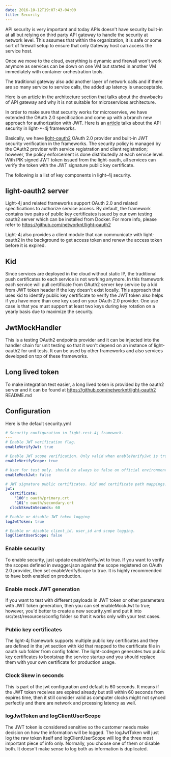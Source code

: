 ```yaml
---
date: 2016-10-12T19:07:43-04:00
title: Security
---
```


API security is very important and today APIs doesn't have security built-in at all but
relying on third party API gateway to handle the security at network level. This assumes
that within the organization, it is safe or some sort of firewall setup to ensure that
only Gateway host can access the service host. 

Once we move to the cloud, everything is dynamic and firewall won't work anymore as services
can be down on one VM but started in another VM immediately with container orchestration tools.

The traditional gateway also add another layer of network calls and if there are so many 
service to service calls, the added up latency is unacceptable. 

Here is an [article](https://networknt.github.io/light-4j/architecture/gateway/) 
in the architecture section that talks about the drawbacks of API gateway and why it is not 
suitable for microservices architecture. 

In order to make sure that security works for microservies, we have extended the OAuth 2.0
specification and come up with a branch new approach for authorization with JWT. Here is an
[article](https://networknt.github.io/light-4j/architecture/security/) talks about the API
security in light-*-4j frameworks. 

Basically, we have [light-oauth2](https://github.com/networknt/light-oauth2) OAuth 2.0 provider 
and built-in JWT security verification in the frameworks. The security policy is managed by the 
OAuth2 provider with service registration and client registration; however, the policy enforcement 
is done distributedly at each service level. With PIK signed JWT token issued from the light-oauth, 
all services can verify the token with the JWT signature public key certificate. 

The following is a list of key components in light-4j security.

## light-oauth2 server

Light-4j and related frameworks support OAuth 2.0 and related specifications to authorize service 
access. By default, the framework contains two pairs of public key certificates issued by our own 
testing oauth2 server which can be installed from Docker. For more info, please refer to 
https://github.com/networknt/light-oauth2

Light-4j also provides a client module that can communicate with light-oauth2 in the background to
get access token and renew the access token before it is expired. 

## Kid

Since services are deployed in the cloud without static IP, the traditional push certificates to each 
service is not working anymore. In this framework each service will pull certificate from OAuth2 server 
key service by a kid from JWT token header if the key doesn't exist locally. This approach that uses
kid to identify public key certificate to verify the JWT token also helps if you have more than one key
used on your OAuth 2.0 provider. One use case is that you must support at least two keys during key
rotation on a yearly basis due to maximize the security. 


## JwtMockHandler

This is a testing OAuth2 endpoints provider and it can be injected into the handler chain for unit 
testing so that it won't depend on an instance of light-oauth2 for unit tests. It can be used by other
frameworks and also services developed on top of these frameworks. 

## Long lived token

To make integration test easier, a long lived token is provided by the oauth2 
server and it can be found at https://github.com/networknt/light-oauth2 README.md

## Configuration

Here is the default security.yml

```yaml
# Security configuration in light-rest-4j framework.
---
# Enable JWT verification flag.
enableVerifyJwt: true

# Enable JWT scope verification. Only valid when enableVerifyJwt is true.
enableVerifyScope: true

# User for test only. should be always be false on official environment.
enableMockJwt: false

# JWT signature public certificates. kid and certificate path mappings.
jwt:
  certificate:
    '100': oauth/primary.crt
    '101': oauth/secondary.crt
  clockSkewInSeconds: 60

# Enable or disable JWT token logging
logJwtToken: true

# Enable or disable client_id, user_id and scope logging.
logClientUserScope: false
``` 

### Enable security

To enable security, just update enableVerifyJwt to true. If you want to verify the scopes defined in
swagger.json against the scope registered on OAuth 2.0 provider, then set enableVerifyScope to true. 
It is highly recommended to have both enabled on production.

### Enable mock JWT generation

If you want to test with different payloads in JWT token or other parameters with JWT token generation,
then you can set enableMockJwt to true; however, you'd better to create a new security.yml and put it
into src/test/resources/config folder so that it works only with your test cases. 


### Public key certificates

The light-4j framework supports multiple public key certificates and they are defined in the jwt section
with kid that mapped to the certificate file in oauth sub folder from config folder. The light-codegen
generates two public key certificates to bootstrap the service startup and you should replace them with
your own certificate for production usage.

### Clock Skew in seconds

This is part of the jwt configuration and default is 60 seconds. It means if the JWT token receives are expired
already but still within 60 seconds from expires time, then it still consider valid as computer clocks might
not synced perfectly and there are network and prcessing latency as well.

### logJwtToken and logClientUserScope

The JWT token is considered sensitive so the customer needs make decision on how the information will be
logged. The logJwtToken will just log the raw token itself and logClientUserScope will log the three most
important piece of info only. Normally, you choose one of them or disable both. It doesn't make sense to
log both as information is duplicated. 


 




